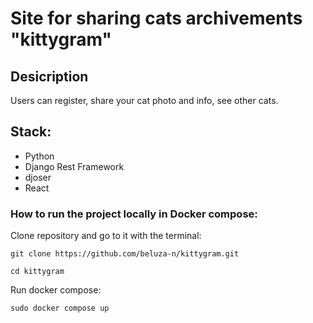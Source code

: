 # Site for sharing cats archivements "kittygram"

## Desicription
Users can register, share your cat photo and info, see other cats.

## Stack:
* Python
* Django Rest Framework
* djoser
* React

### How to run the project locally in Docker compose:
Clone repository and go to it with the terminal:

```
git clone https://github.com/beluza-n/kittygram.git
```

```
cd kittygram
```

Run docker compose:

```
sudo docker compose up
```
